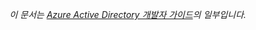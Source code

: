 *이 문서는 [Azure Active Directory 개발자 가이드](../articles/active-directory/active-directory-developers-guide.md)의 일부입니다.*

<!---HONumber=62-->